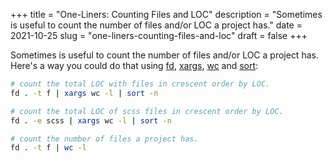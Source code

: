 +++
title = "One-Liners: Counting Files and LOC"
description = "Sometimes is useful to count the number of files and/or LOC a project has."
date = 2021-10-25
slug = "one-liners-counting-files-and-loc"
draft = false
+++

Sometimes is useful to count the number of files and/or LOC a project has.
Here's a way you could do that using [fd](https://github.com/sharkdp/fd),
[xargs](https://man7.org/linux/man-pages/man1/xargs.1.html),
[wc](https://man7.org/linux/man-pages/man1/wc.1.html) and
[sort](https://man7.org/linux/man-pages/man1/sort.1.html):

```sh
# count the total LOC with files in crescent order by LOC.
fd . -t f | xargs wc -l | sort -n

# count the total LOC of scss files in crescent order by LOC.
fd . -e scss | xargs wc -l | sort -n

# count the number of files a project has.
fd . -t f | wc -l
```
